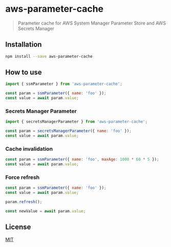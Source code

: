 # aws-parameter-cache

> Parameter cache for AWS System Manager Parameter Store and AWS Secrets Manager

## Installation

```bash
npm install --save aws-parameter-cache
```

## How to use

```javascript
import { ssmParameter } from 'aws-parameter-cache';

const param = ssmParameter({ name: 'foo' });
const value = await param.value;
```

### Secrets Manager Parameter

```javascript
import { secretsManagerParameter } from 'aws-parameter-cache';

const param = secretsManagerParameter({ name: 'foo' });
const value = await param.value;
```

### Cache invalidation

```javascript
const param = ssmParameter({ name: 'foo', maxAge: 1000 * 60 * 5 });
const value = await param.value;
```

### Force refresh

```javascript
const param = ssmParameter({ name: 'foo' });
const value = await param.value;

param.refresh();

const newValue = await param.value;
```

## License

[MIT](LICENSE)
